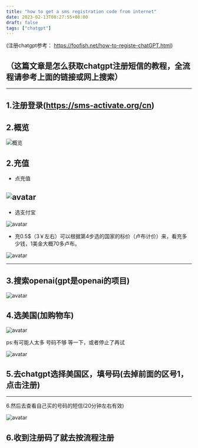 ```yaml
---
title: "how to get a sms registration code from internet"
date: 2023-02-13T08:27:55+08:00
draft: false
tags: ["chatgpt"]
---
```


(注册chatgpt参考： https://foofish.net/how-to-registe-chatGPT.html)
## （这篇文章是怎么获取chatgpt注册短信的教程，全流程请参考上面的链接或网上搜索）
---

1.注册登录(https://sms-activate.org/cn)
---

2.概览
---
![概览](https://res.cloudinary.com/dkmuoufxh/image/upload/v1676538183/cRJUF_nfje8u.png)

2.充值
---
- 点充值

![avatar](https://res.cloudinary.com/dkmuoufxh/image/upload/v1676538183/cRPVE_lzdwsh.jpg)
---
- 选支付宝

![avatar](https://res.cloudinary.com/dkmuoufxh/image/upload/v1676538181/cR1QX_wryhu4.jpg)
- 充0.5$（3￥左右）可以根据第4步选的国家的标价（卢布计价）来，看充多少钱，1美金大概70多卢布。

![avatar](https://res.cloudinary.com/dkmuoufxh/image/upload/v1676538183/cRqgJ_pvzeys.png)

---

3.搜索openai(gpt是openai的项目)
---

![avatar](https://res.cloudinary.com/dkmuoufxh/image/upload/v1676538187/cRuLc_jxoreo.jpg)

4.选美国(加购物车)
---

![avatar](https://res.cloudinary.com/dkmuoufxh/image/upload/v1676538182/ccfoN_gkus2c.png)

ps:有可能人太多 号码不够 等一下，或者停止了再试

![avatar](https://res.cloudinary.com/dkmuoufxh/image/upload/v1676538181/ccAjd_luak2m.jpg)



5.去chatgpt选择美国区，填号码(去掉前面的区号1，点击注册)
---
---
6.然后去查看自己买的号码的短信(20分钟左右有效)

![avatar](https://res.cloudinary.com/dkmuoufxh/image/upload/v1676538181/cctlz_ydjbs7.jpg)

6.收到注册码了就去按流程注册 
---